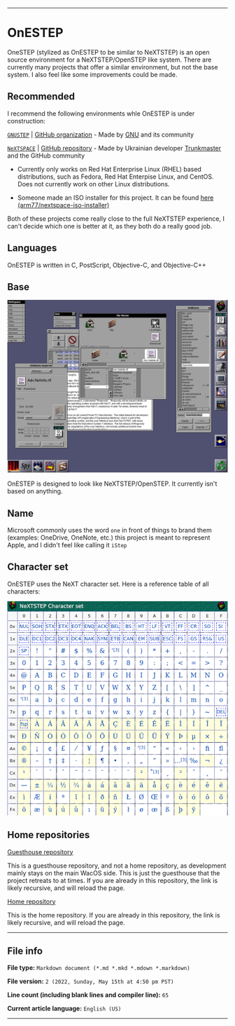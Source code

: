
***

# OnESTEP

OneSTEP (stylized as OnESTEP to be similar to NeXTSTEP) is an open source environment for a NeXTSTEP/OpenSTEP like system. There are currently many projects that offer a similar environment, but not the base system. I also feel like some improvements could be made.

## Recommended

I recommend the following environments whle OnESTEP is under construction:

[`GNUSTEP`](http://gnustep.org/) | [GitHub organization](https://github.com/gnustep/) - Made by [GNU](https://www.gnu.org/) and its community

[`NeXTSPACE`](https://trunkmaster.github.io/) | [GitHub repository](https://github.com/trunkmaster/nextspace) - Made by Ukrainian developer [Trunkmaster](https://github.com/Trunkmaster) and the GitHub community

- Currently only works on Red Hat Enterprise Linux (RHEL) based distributions, such as Fedora, Red Hat Enterpise Linux, and CentOS. Does not currently work on other Linux distributions.

- Someone made an ISO installer for this project. It can be found [here (arm77/nextspace-iso-installer)](https://github.com/armm77/nextspace-iso-installer/)

Both of these projects come really close to the full NeXTSTEP experience, I can't decide which one is better at it, as they both do a really good job.

## Languages

OnESTEP is written in C, PostScript, Objective-C, and Objective-C++

## Base

![NeXTSTEP_desktop.png](NeXTSTEP_desktop.png)

OnESTEP is designed to look like NeXTSTEP/OpenSTEP. It currently isn't based on anything.

## Name

Microsoft commonly uses the word `one` in front of things to brand them (examples: OneDrive, OneNote, etc.) this project is meant to represent Apple, and I didn't feel like calling it `iStep`

## Character set

OnESTEP uses the NeXT character set. Here is a reference table of all characters:

![/OnESTEP/CharacterSet/HighCompression/NeXT_Character_Set_Table3_Cropped_HighCompression.png](/OnESTEP/CharacterSet/HighCompression/NeXT_Character_Set_Table3_Cropped_HighCompression.png)

## Home repositories

[Guesthouse repository](https://github.com/seanpm2001/WacOS_OnESTEP/)

This is a guesthouse repository, and not a home repository, as development mainly stays on the main WacOS side. This is just the guesthouse that the project retreats to at times. If you are already in this repository, the link is likely recursive, and will reload the page.

[Home repository](https://github.com/seanpm2001/WacOS/tree/WacOS-dev/OnESTEP/)

This is the home repository. If you are already in this repository, the link is likely recursive, and will reload the page.

***

## File info

**File type:** `Markdown document (*.md *.mkd *.mdown *.markdown)`

**File version:** `2 (2022, Sunday, May 15th at 4:50 pm PST)`

**Line count (including blank lines and compiler line):** `65`

**Current article language:** `English (US)`

***

